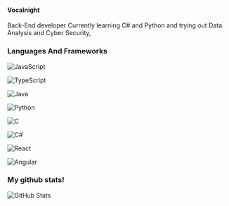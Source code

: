 #### Vocalnight

Back-End developer
Currently learning C# and Python and trying out Data Analysis and Cyber Security,

### Languages And Frameworks

![JavaScript](https://img.shields.io/badge/JavaScript-000?style=for-the-badge&logo=javascript)

![TypeScript](https://img.shields.io/badge/TypeScript-000?style=for-the-badge&logo=typescript)

![Java](https://img.shields.io/badge/Java-000?style=for-the-badge&logo=java)

![Python](https://img.shields.io/badge/Python-000?style=for-the-badge&logo=python)

![C](https://img.shields.io/badge/C-000?style=for-the-badge&logo=c)

![C#](https://img.shields.io/badge/C%23-000?style=for-the-badge&logo=c-sharp&logoColor=823085)

![React](https://img.shields.io/badge/React-000?style=for-the-badge&logo=react)

![Angular](https://img.shields.io/badge/Angular-000?style=for-the-badge&logo=angular&logoColor=C3002F)

### My github stats!

![GitHub Stats](https://github-readme-stats.vercel.app/api?username=VocalNight&theme=transparent&bg_color=000&border_color=30A3DC&show_icons=true&icon_color=30A3DC&title_color=E94D5F&text_color=FFF)
